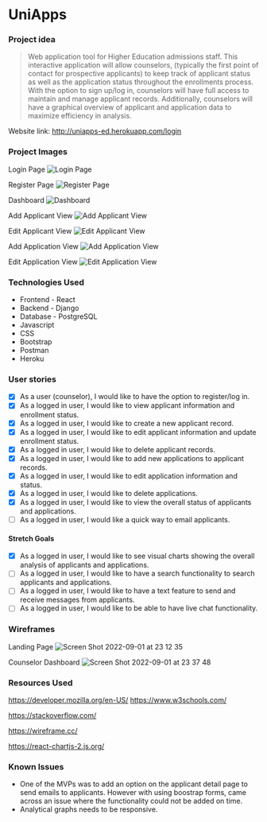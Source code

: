 # UniApps
### Project idea 
>Web application tool for Higher Education admissions staff. This interactive application will allow counselors, (typically the first point of contact for prospective applicants) to keep track of applicant status as well as the application status throughout the enrollments process. With the option to sign up/log in, counselors will have full access to maintain and manage applicant records. Additionally, counselors will have a graphical overview of applicant and application data to maximize efficiency in analysis. 

Website link: http://uniapps-ed.herokuapp.com/login

### Project Images 
Login Page
![Login Page](/src/assets/project-images/1_login.png)

Register Page
![Register Page](/src/assets/project-images/2_register.png)

Dashboard 
![Dashboard](/src/assets/project-images/3_dashboard.png)

Add Applicant View
![Add Applicant View](/src/assets/project-images/4_add_applicant.png)

Edit Applicant View
![Edit Applicant View](/src/assets/project-images/5_edit_applicant.png)

Add Application View
![Add Application View](/src/assets/project-images/6_add_application.png)

Edit Application View
![Edit Application View](/src/assets/project-images/7_edit_application.png)

### Technologies Used
- Frontend - React
- Backend - Django 
- Database - PostgreSQL
- Javascript
- CSS
- Bootstrap
- Postman 
- Heroku 
### User stories
- [x] As a user (counselor), I would like to have the option to register/log in.
- [x] As a logged in user, I would like to view applicant information and enrollment status.
- [x] As a logged in user, I would like to create a new applicant record.
- [x] As a logged in user, I would like to edit applicant information and update enrollment status.
- [x] As a logged in user, I would like to delete applicant records.
- [x] As a logged in user, I would like to add new applications to applicant records.
- [x] As a logged in user, I would like to edit application information and status.
- [x] As a logged in user, I would like to delete applications.
- [x] As a logged in user, I would like to view the overall status of applicants and applications.
- [ ] As a logged in user, I would like a quick way to email applicants.

#### Stretch Goals

- [x] As a logged in user, I would like to see visual charts showing the overall analysis of applicants and applications.
- [ ] As a logged in user, I would like to have a search functionality to search applicants and applications. 
- [ ] As a logged in user, I would like to have a text feature to send and receive messages from applicants.
- [ ] As a logged in user, I would like to be able to have live chat functionality.

### Wireframes

Landing Page
![Screen Shot 2022-09-01 at 23 12 35](https://media.git.generalassemb.ly/user/41660/files/662d5f12-2aa0-43ac-82da-ed97e9a42f74)

Counselor Dashboard 
![Screen Shot 2022-09-01 at 23 37 48](https://media.git.generalassemb.ly/user/41660/files/2e624e1c-ab5c-43e7-aa60-797509851f61)

### Resources Used 
https://developer.mozilla.org/en-US/
https://www.w3schools.com/

https://stackoverflow.com/

https://wireframe.cc/

https://react-chartjs-2.js.org/

### Known Issues
- One of the MVPs was to add an option on the applicant detail page to send emails to applicants. However with using boostrap forms, came across an issue where the functionality could not be added on time. 
- Analytical graphs needs to be responsive. 
